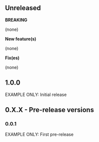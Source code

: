 ## Unreleased

**BREAKING**

(none)

**New feature(s)**

(none)

**Fix(es)**

(none)

## 1.0.0
EXAMPLE ONLY: Initial release

## 0.X.X - Pre-release versions

### 0.0.1
EXAMPLE ONLY: First pre-release